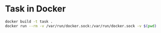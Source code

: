 # Task in Docker
```bash
docker build -t task .
docker run --rm -v /var/run/docker.sock:/var/run/docker.sock -v $(pwd):$(pwd) -w $(pwd) task --help
```